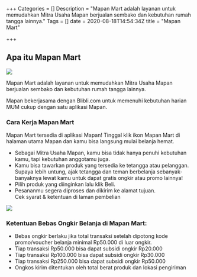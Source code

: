 +++
Categories = []
Description = "Mapan Mart adalah layanan untuk memudahkan Mitra Usaha Mapan berjualan sembako dan kebutuhan rumah tangga lainnya."
Tags = []
date = 2020-08-18T14:54:34Z
title = "Mapan Mart"

+++
## Apa itu Mapan Mart

![](/images/mailer-mapanmart-page-1.png)

Mapan Mart adalah layanan untuk memudahkan Mitra Usaha Mapan berjualan sembako dan kebutuhan rumah tangga lainnya.

Mapan bekerjasama dengan Blibli.com untuk memenuhi kebutuhan harian MUM cukup dengan satu aplikasi Mapan.

### Cara Kerja Mapan Mart

Mapan Mart tersedia di aplikasi Mapan! Tinggal klik ikon Mapan Mart di halaman utama Mapan dan kamu bisa langsung mulai belanja hemat.

* Sebagai Mitra Usaha Mapan, kamu bisa tidak hanya penuhi kebutuhan kamu, tapi kebutuhan anggotamu juga.
* Kamu bisa tawarkan produk yang tersedia ke tetangga atau pelanggan. Supaya lebih untung, ajak tetangga dan teman berbelanja sebanyak-banyaknya lewat kamu untuk dapat gratis ongkir atau promo lainnya!
* Pilih produk yang diinginkan lalu klik Beli.
* Pesananmu segera diproses dan dikirim ke alamat tujuan.  
  Cek syarat & ketentuan di laman pembelian

![](/images/e-booklet-mapan-mart-02.jpg)

### Ketentuan Bebas Ongkir Belanja di Mapan Mart:

* Bebas ongkir berlaku jika total transaksi setelah dipotong kode promo/voucher belanja minimal Rp50.000 di luar ongkir.
* Tiap transaksi Rp50.000 bisa dapat subsidi ongkir Rp20.000
* Tiap transaksi Rp100.000 bisa dapat subsidi ongkir Rp30.000
* Tiap transaksi Rp250.000 bisa dapat subsidi ongkir Rp50.000
* Ongkos kirim ditentukan oleh total berat produk dan lokasi pengiriman